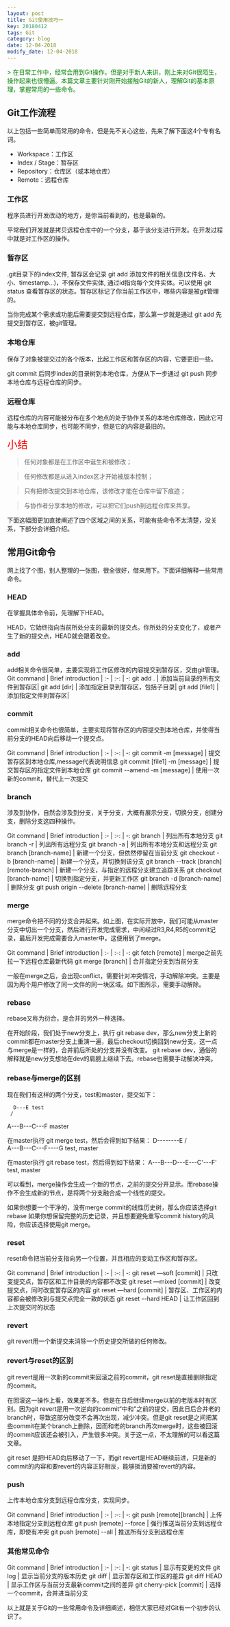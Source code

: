 ```yaml
---
layout: post
title: Git使用技巧一
key: 20180412
tags: Git
category: blog
date: 12-04-2018
modify_date: 12-04-2018
---
```

<font color="green">
> 在日常工作中，经常会用到Git操作。但是对于新人来讲，刚上来对Git很陌生，操作起来也很懵逼。本篇文章主要针对刚开始接触Git的新人，理解Git的基本原理，掌握常用的一些命令。
</font>
<!--more-->

## Git工作流程

以上包括一些简单而常用的命令，但是先不关心这些，先来了解下面这4个专有名词。

- Workspace：工作区
- Index / Stage：暂存区
- Repository：仓库区（或本地仓库）
- Remote：远程仓库

### 工作区
程序员进行开发改动的地方，是你当前看到的，也是最新的。

平常我们开发就是拷贝远程仓库中的一个分支，基于该分支进行开发。在开发过程中就是对工作区的操作。

### 暂存区
.git目录下的index文件, 暂存区会记录 git add 添加文件的相关信息(文件名、大小、timestamp...)，不保存文件实体, 通过id指向每个文件实体。可以使用 git status 查看暂存区的状态。暂存区标记了你当前工作区中，哪些内容是被git管理的。

当你完成某个需求或功能后需要提交到远程仓库，那么第一步就是通过 git add 先提交到暂存区，被git管理。

### 本地仓库
保存了对象被提交过的各个版本，比起工作区和暂存区的内容，它要更旧一些。

git commit 后同步index的目录树到本地仓库，方便从下一步通过 git push 同步本地仓库与远程仓库的同步。

### 远程仓库
远程仓库的内容可能被分布在多个地点的处于协作关系的本地仓库修改，因此它可能与本地仓库同步，也可能不同步，但是它的内容是最旧的。


<font color="red" size="5" face="华文行楷">小结</font>
<font color="green">
> 任何对象都是在工作区中诞生和被修改；

> 任何修改都是从进入index区才开始被版本控制；

> 只有把修改提交到本地仓库，该修改才能在仓库中留下痕迹；

> 与协作者分享本地的修改，可以把它们push到远程仓库来共享。
</font>

下面这幅图更加直接阐述了四个区域之间的关系，可能有些命令不太清楚，没关系，下部分会详细介绍。



## 常用Git命令
网上找了个图，别人整理的一张图，很全很好，借来用下。下面详细解释一些常用命令。

### HEAD
在掌握具体命令前，先理解下HEAD。

HEAD，它始终指向当前所处分支的最新的提交点。你所处的分支变化了，或者产生了新的提交点，HEAD就会跟着改变。

### add
add相关命令很简单，主要实现将工作区修改的内容提交到暂存区，交由git管理。
Git command | Brief introduction |
:- | :-: | -:
git add .	| 添加当前目录的所有文件到暂存区|
git add [dir]	| 添加指定目录到暂存区，包括子目录|
git add [file1]	| 添加指定文件到暂存区|

### commit
commit相关命令也很简单，主要实现将暂存区的内容提交到本地仓库，并使得当前分支的HEAD向后移动一个提交点。

Git command | Brief introduction |
:- | :-: | -:
git commit -m [message]	| 提交暂存区到本地仓库,message代表说明信息
git commit [file1] -m [message]	| 提交暂存区的指定文件到本地仓库
git commit --amend -m [message]	| 使用一次新的commit，替代上一次提交

### branch
涉及到协作，自然会涉及到分支，关于分支，大概有展示分支，切换分支，创建分支，删除分支这四种操作。

Git command | Brief introduction |
:- | :-: | -:
git branch	| 列出所有本地分支
git branch -r	| 列出所有远程分支
git branch -a	| 列出所有本地分支和远程分支
git branch [branch-name]	| 新建一个分支，但依然停留在当前分支
git checkout -b [branch-name]	| 新建一个分支，并切换到该分支
git branch --track [branch][remote-branch]	| 新建一个分支，与指定的远程分支建立追踪关系
git checkout [branch-name]	| 切换到指定分支，并更新工作区
git branch -d [branch-name]	| 删除分支
git push origin --delete [branch-name]	| 删除远程分支

### merge
merge命令把不同的分支合并起来。如上图，在实际开放中，我们可能从master分支中切出一个分支，然后进行开发完成需求，中间经过R3,R4,R5的commit记录，最后开发完成需要合入master中，这便用到了merge。

Git command | Brief introduction |
:- | :-: | -:
git fetch [remote]	| merge之前先拉一下远程仓库最新代码
git merge [branch]	| 合并指定分支到当前分支

一般在merge之后，会出现conflict，需要针对冲突情况，手动解除冲突。主要是因为两个用户修改了同一文件的同一块区域。如下图所示，需要手动解除。

### rebase
rebase又称为衍合，是合并的另外一种选择。

在开始阶段，我们处于new分支上，执行 git rebase dev，那么new分支上新的commit都在master分支上重演一遍，最后checkout切换回到new分支。这一点与merge是一样的，合并前后所处的分支并没有改变。 git rebase dev，通俗的解释就是new分支想站在dev的肩膀上继续下去。rebase也需要手动解决冲突。

### rebase与merge的区别

现在我们有这样的两个分支，test和master，提交如下：

      D---E test
     /
A---B---C---F master

在master执行 git merge test，然后会得到如下结果：
      D--------E
     /          \
A---B---C---F----G   test, master

在master执行 git rebase test，然后得到如下结果：
A---B---D---E---C'---F'   test, master

可以看到，merge操作会生成一个新的节点，之前的提交分开显示。而rebase操作不会生成新的节点，是将两个分支融合成一个线性的提交。

如果你想要一个干净的，没有merge commit的线性历史树，那么你应该选择git rebase 如果你想保留完整的历史记录，并且想要避免重写commit history的风险，你应该选择使用git merge。

### reset
reset命令把当前分支指向另一个位置，并且相应的变动工作区和暂存区。

Git command | Brief introduction |
:- | :-: | -:
git reset —soft [commit]	| 只改变提交点，暂存区和工作目录的内容都不改变
git reset —mixed [commit]	| 改变提交点，同时改变暂存区的内容
git reset —hard [commit]	| 暂存区、工作区的内容都会被修改到与提交点完全一致的状态
git reset --hard HEAD	| 让工作区回到上次提交时的状态

### revert
git revert用一个新提交来消除一个历史提交所做的任何修改。

### revert与reset的区别
git revert是用一次新的commit来回滚之前的commit，git reset是直接删除指定的commit。

在回滚这一操作上看，效果差不多。但是在日后继续merge以前的老版本时有区别。因为git revert是用一次逆向的commit“中和”之前的提交，因此日后合并老的branch时，导致这部分改变不会再次出现，减少冲突。但是git reset是之间把某些commit在某个branch上删除，因而和老的branch再次merge时，这些被回滚的commit应该还会被引入，产生很多冲突。关于这一点，不太理解的可以看这篇文章。

git reset 是把HEAD向后移动了一下，而git revert是HEAD继续前进，只是新的commit的内容和要revert的内容正好相反，能够抵消要被revert的内容。

### push
上传本地仓库分支到远程仓库分支，实现同步。

Git command | Brief introduction |
:- | :-: | -:
git push [remote][branch]	| 上传本地指定分支到远程仓库
git push [remote] --force	| 强行推送当前分支到远程仓库，即使有冲突
git push [remote] --all	| 推送所有分支到远程仓库

### 其他常见命令

Git command | Brief introduction |
:- | :-: | -:
git status	| 显示有变更的文件
git log	| 显示当前分支的版本历史
git diff	| 显示暂存区和工作区的差异
git diff HEAD	| 显示工作区与当前分支最新commit之间的差异
git cherry-pick [commit]	| 选择一个commit，合并进当前分支

以上就是关于Git的一些常用命令及详细阐述，相信大家已经对Git有一个初步的认识了。